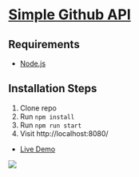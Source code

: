 # [Simple Github API](https://uybxh.csb.app/)

## Requirements

- [Node.js](http://nodejs.org/)

## Installation Steps

1. Clone repo
2. Run `npm install`
3. Run `npm run start`
4. Visit http://localhost:8080/

- [Live Demo](https://uybxh.csb.app/)

[![](https://res.cloudinary.com/marcomontalbano/image/upload/v1585917761/video_to_markdown/images/youtube--vpToyQFNCMM-c05b58ac6eb4c4700831b2b3070cd403.jpg)](https://www.youtube.com/watch?v=vpToyQFNCMM "")

